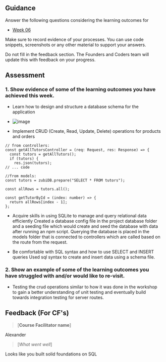 ## Guidance
Answer the following questions considering the learning outcomes for
- [Week 06](https://learn.foundersandcoders.com/course/syllabus/developer/week06-project04-databases/learning-outcomes/)

Make sure to record evidence of your processes. You can use code snippets, screenshots or any other material to support your answers.

Do not fill in the feedback section. The Founders and Coders team will update this with feedback on your progress.

## Assessment
 ### 1. Show evidence of some of the learning outcomes you have achieved this week.
- Learn how to design and structure a database schema for the application
- ![image](https://github.com/user-attachments/assets/711a64aa-c2f2-4b0e-bb03-10b1e7d8dd70)

- Implement CRUD (Create, Read, Update, Delete) operations for products and orders
```
// from controllers:
const getAllTutorsController = (req: Request, res: Response) => {
  const tutors = getAllTutors();
  if (tutors) {
    res.json(tutors);
// ... code

//from models:
const tutors = zubiDB.prepare("SELECT * FROM tutors");

const allRows = tutors.all();

const getTutorById = (index: number) => {
  return allRows[index - 1];
};
```
- Acquire skills in using SQLite to manage and query relational data efficiently
Created a database config file in the project database folder and a seeding file which would create and seed the database with data after running an npm script.
Querying the database is placed in the models folder that is connected to controllers which are called based on the route from the request.

- Be comfortable with SQL syntax and how to use SELECT and INSERT queries
Used sql syntax to create and insert data using a schema file.


 ### 2. Show an example of some of the learning outcomes you have struggled with and/or would like to re-visit.
- Testing the crud operations similar to how it was done in the workshop to gain a better understanding of unit testing and eventually build towards integration testing for server routes.

## Feedback (For CF's)
> [**Course Facilitator name**]

Alexander

> [*What went well*]  

Looks like you built solid foundations on SQL

